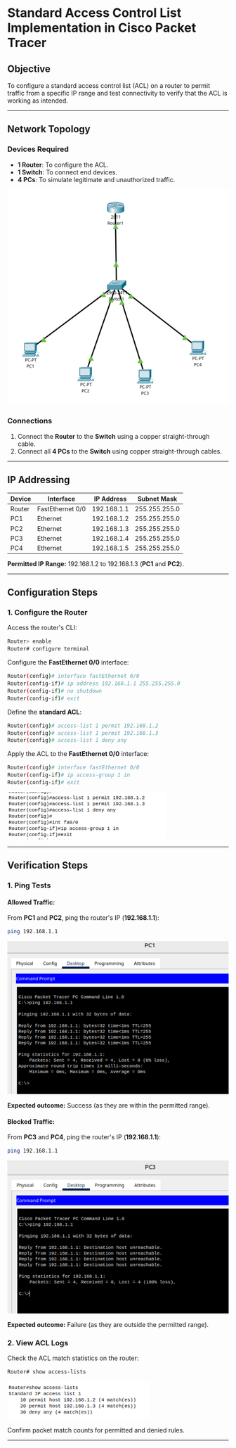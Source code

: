# Standard Access Control List Implementation in Cisco Packet Tracer

## Objective
To configure a standard access control list (ACL) on a router to permit traffic from a specific IP range and test connectivity to verify that the ACL is working as intended.

---

## Network Topology

### **Devices Required**
- **1 Router**: To configure the ACL.
- **1 Switch**: To connect end devices.
- **4 PCs**: To simulate legitimate and unauthorized traffic.

![Setup](images/1.%20Setup.png)

### **Connections**
1. Connect the **Router** to the **Switch** using a copper straight-through cable.
2. Connect all **4 PCs** to the **Switch** using copper straight-through cables.

---

## IP Addressing

| Device  | Interface          | IP Address       | Subnet Mask      |
|---------|-------------------|------------------|-----------------|
| Router  | FastEthernet 0/0  | 192.168.1.1      | 255.255.255.0   |
| PC1     | Ethernet          | 192.168.1.2      | 255.255.255.0   |
| PC2     | Ethernet          | 192.168.1.3      | 255.255.255.0   |
| PC3     | Ethernet          | 192.168.1.4      | 255.255.255.0   |
| PC4     | Ethernet          | 192.168.1.5      | 255.255.255.0   |

**Permitted IP Range:** 192.168.1.2 to 192.168.1.3 (**PC1** and **PC2**).

---

## Configuration Steps

### **1. Configure the Router**

Access the router's CLI:

```bash
Router> enable
Router# configure terminal
```

Configure the **FastEthernet 0/0** interface:

```bash
Router(config)# interface fastEthernet 0/0
Router(config-if)# ip address 192.168.1.1 255.255.255.0
Router(config-if)# no shutdown
Router(config-if)# exit
```

Define the **standard ACL**:

```bash
Router(config)# access-list 1 permit 192.168.1.2
Router(config)# access-list 1 permit 192.168.1.3
Router(config)# access-list 1 deny any
```

Apply the ACL to the **FastEthernet 0/0** interface:

```bash
Router(config)# interface fastEthernet 0/0
Router(config-if)# ip access-group 1 in
Router(config-if)# exit
```
![Setup](images/2.%20ACL.png)

---

## Verification Steps

### **1. Ping Tests**

#### **Allowed Traffic:**
From **PC1** and **PC2**, ping the router's IP (**192.168.1.1**):

```bash
ping 192.168.1.1
```
![Setup](images/3.%20PC1.png)

**Expected outcome:** Success (as they are within the permitted range).

#### **Blocked Traffic:**
From **PC3** and **PC4**, ping the router's IP (**192.168.1.1**):

```bash
ping 192.168.1.1
```
![Setup](images/4.%20PC3.png)

**Expected outcome:** Failure (as they are outside the permitted range).

### **2. View ACL Logs**
Check the ACL match statistics on the router:

```bash
Router# show access-lists
```
![Setup](images/5.%20access%20list.png)

Confirm packet match counts for permitted and denied rules.

---
